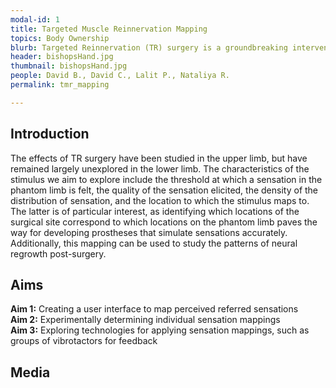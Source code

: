 ```yaml
---
modal-id: 1
title: Targeted Muscle Reinnervation Mapping
topics: Body Ownership
blurb: Targeted Reinnervation (TR) surgery is a groundbreaking intervention for amputees, enabling them to feel authentic sensations on their missing limb. Despite incredible innovation in creating prosthetic systems that take advantage of TR's sensory phenomena, there has been limited study in characterizing the nature of the sensations, and how they develop over time. We aim to explicitly outline the exact qualities of the stimulus at the surgery site that elicits particular sensations in the phantom limb, like pressure, itching, or scratching. This characterization will inform the design of future prostheses to more richly simulate the myriad feelings of the world with which we interact.
header: bishopsHand.jpg
thumbnail: bishopsHand.jpg
people: David B., David C., Lalit P., Nataliya R. 
permalink: tmr_mapping

---
```

## Introduction
The effects of TR surgery have been studied in the upper limb, but have remained largely unexplored in the lower limb. The characteristics of the stimulus we aim to explore include the threshold at which a sensation in the phantom limb is felt, the quality of the sensation elicited, the density of the distribution of sensation, and the location to which the stimulus maps to. The latter is of particular interest, as identifying which locations of the surgical site correspond to which locations on the phantom limb paves the way for developing prostheses that simulate sensations accurately. Additionally, this mapping can be used to study the patterns of neural regrowth post-surgery.

## Aims
**Aim 1:** Creating a user interface to map perceived referred sensations  
**Aim 2:** Experimentally determining individual sensation mappings  
**Aim 3:** Exploring technologies for applying sensation mappings, such as groups of vibrotactors for feedback  

## Media
